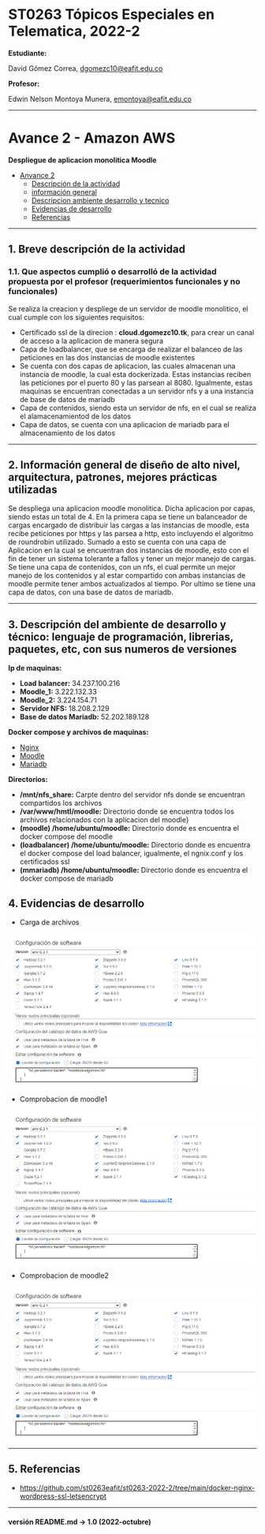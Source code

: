 # ST0263 Tópicos Especiales en Telematica, 2022-2

__Estudiante:__

 David Gómez Correa, dgomezc10@eafit.edu.co  

__Profesor:__

 Edwin Nelson Montoya Munera, emontoya@eafit.edu.co

---

# Avance 2 - Amazon AWS
__Despliegue de aplicacion monolitica Moodle__

- [Anvance 2](#avance-2---amazon-aws)
  - [Descripción de la actividad](#1-breve-descripción-de-la-actividad)
  - [información general](#2-información-general-de-diseño-de-alto-nivel-arquitectura-patrones-mejores-prácticas-utilizadas)
  - [Descripcion ambiente desarrollo y tecnico](#3-descripción-del-ambiente-de-desarrollo-y-técnico-lenguaje-de-programación-librerias-paquetes-etc-con-sus-numeros-de-versiones)
  - [Evidencias de desarrollo](#4-evidencias-de-desarrollo)
  - [Referencias](#5-referencias)

--- 

  
## 1. Breve descripción de la actividad  
  
### 1.1. Que aspectos cumplió o desarrolló de la actividad propuesta por el profesor (requerimientos funcionales y no funcionales)  

Se realiza la creacion y despliege de un servidor de moodle monolitico, el cual cumple con los siguientes requisitos:

- Certificado ssl de la direcion : __cloud.dgomezc10.tk__, para crear un canal de acceso a la aplicacion de manera segura
- Capa de loadbalancer, que se encarga de realizar el balanceo de las peticiones en las dos instancias de moodle existentes
- Se cuenta con dos capas de aplicacion, las cuales almacenan una instancia de moodle, la cual esta dockerizada. Estas instancias reciben las peticiones por el puerto 80 y las parsean al 8080. Igualmente, estas maquinas se encuentran conectadas a un servidor nfs y a una instancia de base de datos de mariadb
- Capa de contenidos, siendo esta un servidor de nfs, en el cual se realiza el alamacenamientod de los datos
- Capa de datos, se cuenta con una aplicacion de mariadb para el almacenamiento de  los datos

---  
  
## 2. Información general de diseño de alto nivel, arquitectura, patrones, mejores prácticas utilizadas 
Se despliega una aplicacion moodle monolitica. Dicha aplicacion por capas, siendo estas un total de 4. En la primera capa se tiene un balanceador de cargas encargado de distribuir las cargas a las instancias de moodle, esta recibe peticiones por https y las parsea a http, esto incluyendo el algoritmo de roundrobin utilizado. Sumado a esto se cuenta con una capa de Aplicacion en la cual se encuentran dos instancias de moodle, esto con el fin de tener un sistema tolerante a fallos y tener un mejor manejo de cargas. Se tiene una capa de contenidos, con un nfs, el cual permite un mejor manejo de los contenidos y al estar compartido con ambas instancias de moodle permite tener ambos actualizados al tiempo. Por ultimo se tiene una capa de datos, con una base de datos de mariadb.

---  
  
## 3. Descripción del ambiente de desarrollo y técnico: lenguaje de programación, librerias, paquetes, etc, con sus numeros de versiones 

__Ip de maquinas:__

- **Load balancer:** 34.237.100.216
- **Moodle_1:** 3.222.132.33
- **Moodle_2:** 3.224.154.71
- **Servidor NFS:** 18.208.2.129
- **Base de datos Mariadb:** 52.202.189.128

__Docker compose y archivos de maquinas:__

- [Nginx](https://github.com/dgomezc1/st0263/tree/main/Trabajos/Proyecto2/Avance/aws/loadbalancer)
- [Moodle](https://github.com/dgomezc1/st0263/tree/main/Trabajos/Proyecto2/Avance/aws/moodle)
- [Mariadb](https://github.com/dgomezc1/st0263/tree/main/Trabajos/Proyecto2/Avance/aws/mariadb)

__Directorios:__

- **/mnt/nfs_share:** Carpte dentro del servidor nfs donde se encuentran compartidos los archivos
- **/var/www/hmtl/moodle:** Directorio donde se encuentra todos los archivos relacionados con la aplicacion del moodle}
- **(moodle) /home/ubuntu/moodle:** Directorio donde es encuentra el docker compose del moodle
- **(loadbalancer) /home/ubuntu/moodle:** Directorio donde es encuentra el docker compose del load balancer, igualmente, el ngnix.conf y los certificados ssl
- **(mmariadb) /home/ubuntu/moodle:** Directorio donde es encuentra el docker compose de mariadb
 
  
## 4. Evidencias de desarrollo  
 
* Carga de archivos 

![image text](https://raw.githubusercontent.com/dgomezc1/st0263/main/Laboratorios/Laboratorio%235/img/1_part_1/conf.png)  

* Comprobacion de moodle1

![image text](https://raw.githubusercontent.com/dgomezc1/st0263/main/Laboratorios/Laboratorio%235/img/1_part_1/conf.png)  

* Comprobacion de moodle2 

![image text](https://raw.githubusercontent.com/dgomezc1/st0263/main/Laboratorios/Laboratorio%235/img/1_part_1/conf.png)  
   
  
---

## 5. Referencias
- https://github.com/st0263eafit/st0263-2022-2/tree/main/docker-nginx-wordpress-ssl-letsencrypt
---
#### versión README.md -> 1.0 (2022-octubre)